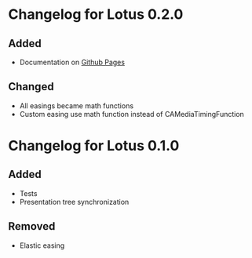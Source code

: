 # Changelog for Lotus 0.2.0
## Added
* Documentation on [Github Pages](lotus-docs.github.io)

## Changed
* All easings became math functions
* Custom easing use math function instead of CAMediaTimingFunction

# Changelog for Lotus 0.1.0
## Added
* Tests
* Presentation tree synchronization 

## Removed
* Elastic easing

